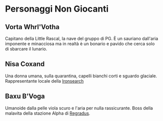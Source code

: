 # Personaggi Non Giocanti

## Vorta Whrl'Votha

Capitano della Little Rascal, la nave del gruppo di PG. È un sauriano dall'aria imponente e minacciosa ma in realtà è un bonario e pavido che cerca solo di sbarcare il lunario.

## Nisa Coxand

Una donna umana, sulla quarantina, capelli bianchi corti e sguardo glaciale. Rappresentante locale della [Ironsearch](/wiki/organizzazioni/ironsearch.md)

## Baxu B'Voga
Umanoide dalla pelle viola scuro e l'aria per nulla rassicurante. Boss della malavita della stazione Alpha di [Regradus](/wiki/sistemi/arkad.md#6---regradus).
